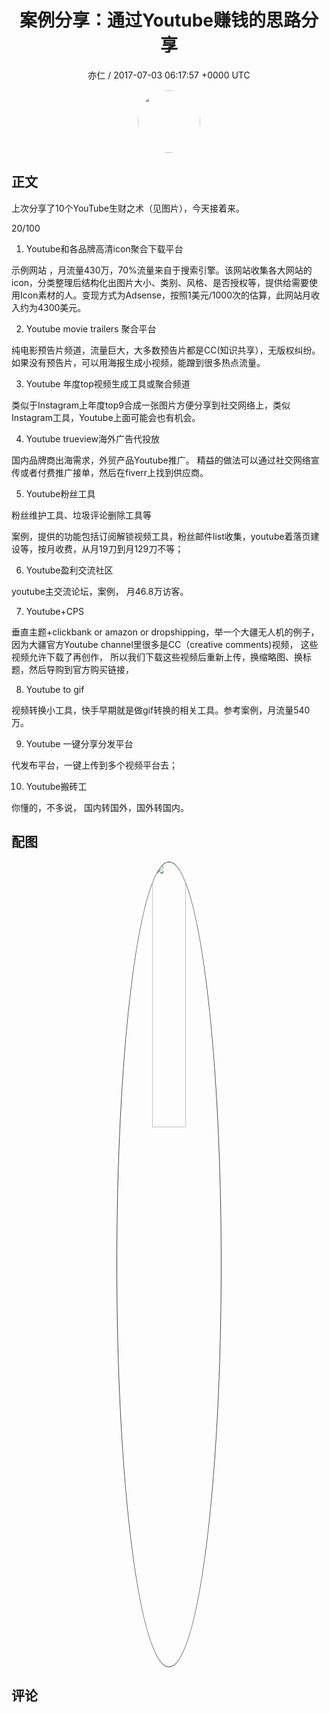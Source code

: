 <h1 align="center">案例分享：通过Youtube赚钱的思路分享</h1>
<p align="center">
    <a>亦仁 / 2017-07-03 06:17:57 &#43;0000 UTC</a>
</p>

<div align="center">
    <img src="https://images.zsxq.com/Fn3NQqCN8nuGF86yZPXSbEsl0mb3?e=1590940799&amp;token=kIxbL07-8jAj8w1n4s9zv64FuZZNEATmlU_Vm6zD:pfbNc8W3hS0oYG_hyXXh_rHMHuc=" width="100" height="100" style="border:1px solid;border-radius:50%; color:#ffffff"/>
</div>

## 正文

<div>
      

上次分享了10个YouTube生财之术（见图片），今天接着来。 

20/100

1. Youtube和各品牌高清icon聚合下载平台

示例网站 ，月流量430万，70%流量来自于搜索引擎。该网站收集各大网站的icon，分类整理后结构化出图片大小、类别、风格、是否授权等，提供给需要使用Icon素材的人。变现方式为Adsense，按照1美元/1000次的估算，此网站月收入约为4300美元。 

2. Youtube movie trailers 聚合平台

纯电影预告片频道，流量巨大，大多数预告片都是CC(知识共享），无版权纠纷。 如果没有预告片，可以用海报生成小视频，能蹭到很多热点流量。

3. Youtube 年度top视频生成工具或聚合频道

类似于Instagram上年度top9合成一张图片方便分享到社交网络上，类似Instagram工具，Youtube上面可能会也有机会。

4. Youtube trueview海外广告代投放

国内品牌商出海需求，外贸产品Youtube推广。 精益的做法可以通过社交网络宣传或者付费推广接单，然后在fiverr上找到供应商。

5. Youtube粉丝工具

粉丝维护工具、垃圾评论删除工具等

案例，提供的功能包括订阅解锁视频工具，粉丝邮件list收集，youtube着落页建设等，按月收费，从月19刀到月129刀不等；

6. Youtube盈利交流社区

youtube主交流论坛，案例， 月46.8万访客。

7. Youtube&#43;CPS

垂直主题&#43;clickbank or amazon or dropshipping，举一个大疆无人机的例子，因为大疆官方Youtube channel里很多是CC（creative comments)视频， 这些视频允许下载了再创作， 所以我们下载这些视频后重新上传，换缩略图、换标题，然后导购到官方购买链接，

8. Youtube to gif

视频转换小工具，快手早期就是做gif转换的相关工具。参考案例，月流量540万。

9. Youtube 一键分享分发平台

代发布平台，一键上传到多个视频平台去；

10. Youtube搬砖工

你懂的，不多说， 国内转国外，国外转国内。
</div>

## 配图
<div class="image" align="center">

<img src="https://images.zsxq.com/Ftbn3PikiMWgVyBjZI9TqNnEED-c?e=1590940799&amp;token=kIxbL07-8jAj8w1n4s9zv64FuZZNEATmlU_Vm6zD:MsZtwSSSyPTYDtVgUjfbzVdtShE=" width="33%" height="33%" style="border:1px solid;border-radius:50%; color:#3c3f41"/>

</div>

## 评论

<div align="left">
<div>

</div>
</div>